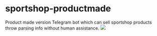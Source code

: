 # sportshop-productmade
Product made version
Telegram bot  which can sell sportshop products throw parsing info without human assistance.
<img src="../assets/img/menu.jpg">
